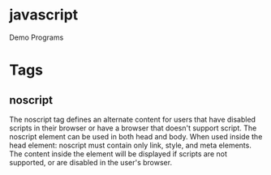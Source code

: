 # javascript
Demo Programs
# Tags

## noscript

The noscript tag defines an alternate content for users that have disabled scripts in their browser or have a browser that doesn't support script.
The noscript element can be used in both head and body.
When used inside the head element: noscript must contain only link, style, and meta elements.
The content inside the <noscript> element will be displayed if scripts are not supported, or are disabled in the user's browser.

